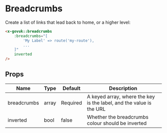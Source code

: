 # Breadcrumbs

Create a list of links that lead back to home, or a higher level:

```html
<x-govuk::breadcrumbs
    :breadcrumbs="[
        'My Label' => route('my-route'),
        ... 
    ]"
    inverted
/>
```

## Props

| Name        | Type   | Default  | Description                                                         |
|-------------|--------|----------|---------------------------------------------------------------------|
| breadcrumbs | array  | Required | A keyed array, where the key is the label, and the value is the URL |
| inverted    | bool   | false    | Whether the breadcrumbs colour should be inverted                   |
